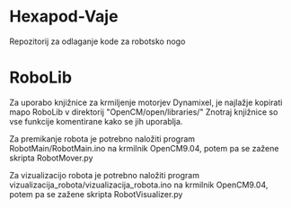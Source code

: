 # Hexapod-Vaje
Repozitorij za odlaganje kode za robotsko nogo

# RoboLib
Za uporabo knjižnice za krmiljenje motorjev Dynamixel, je najlažje kopirati mapo RoboLib v direktorij "OpenCM/open/libraries/"
Znotraj knjižnice so vse funkcije komentirane kako se jih uporablja.

Za premikanje robota je potrebno naložiti program RobotMain/RobotMain.ino na krmilnik OpenCM9.04, potem pa se zažene skripta RobotMover.py

Za vizualizacijo robota je potrebno naložiti program vizualizacija_robota/vizualizacija_robota.ino na krmilnik OpenCM9.04, potem pa se zažene skripta RobotVisualizer.py
